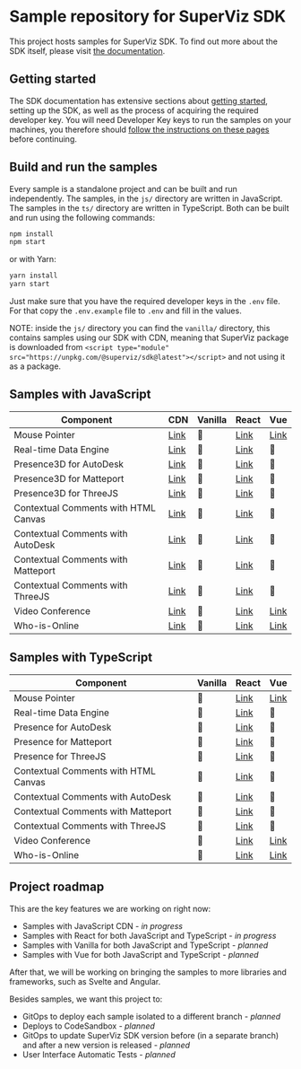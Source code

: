 # Sample repository for SuperViz SDK

This project hosts samples for SuperViz SDK. To find out more about the SDK itself, please visit [the documentation](https://docs.superviz.com/).

## Getting started

The SDK documentation has extensive sections about [getting started](https://docs.superviz.com/getting-started/quickstart), setting up the SDK, as well as the process of acquiring the required developer key. You will need Developer Key keys to run the samples on your machines, you therefore should [follow the instructions on these pages](https://docs.superviz.com/getting-started/setting-account) before continuing.

## Build and run the samples

Every sample is a standalone project and can be built and run independently. The samples, in the `js/` directory are written in JavaScript. The samples in the `ts/` directory are written in TypeScript. Both can be built and run using the following commands:

```bash
npm install
npm start
```

or with Yarn:

```bash
yarn install
yarn start
```

Just make sure that you have the required developer keys in the `.env` file. For that copy the `.env.example` file to `.env` and fill in the values.

NOTE: inside the `js/` directory you can find the `vanilla/` directory, this contains samples using our SDK with CDN, meaning that SuperViz package is downloaded from `<script type="module" src="https://unpkg.com/@superviz/sdk@latest"></script>` and not using it as a package.

## Samples with JavaScript

| Component                            | CDN                                             | Vanilla | React                                             | Vue                               |
| ------------------------------------ | ----------------------------------------------- | ------- | ------------------------------------------------- | --------------------------------- |
| Mouse Pointer                        | [Link](/js/cdn/mouse-pointers/)                 | 🔄️     | [Link](/js/react/mouse-pointers/)                 | [Link](/js/vue/mouse-pointers/)   |
| Real-time Data Engine                | [Link](/js/cdn/real-time-data-engine/)          | 🔄️     | [Link](/js/react/real-time-data-engine/)          | 🔄️                               |
| Presence3D for AutoDesk              | [Link](/js/cdn/autodesk/)                       | 🔄️     | [Link](/js/react/autodesk/)                       | 🔄️                               |
| Presence3D for Matteport             | [Link](/js/cdn/matterport/)                     | 🔄️     | [Link](/js/react/matterport/)                     | 🔄️                               |
| Presence3D for ThreeJS               | [Link](/js/cdn/threejs/)                        | 🔄️     | [Link](/js/react/threejs/)                        | 🔄️                               |
| Contextual Comments with HTML Canvas | [Link](/js/cdn/contextual-comments-html/)       | 🔄️     | [Link](/js/react/contextual-comments-html/)       | 🔄️                               |
| Contextual Comments with AutoDesk    | [Link](/js/cdn/contextual-comments-autodesk/)   | 🔄️     | [Link](/js/react/contextual-comments-autodesk/)   | 🔄️                               |
| Contextual Comments with Matteport   | [Link](/js/cdn/contextual-comments-matterport/) | 🔄️     | [Link](/js/react/contextual-comments-matterport/) | 🔄️                               |
| Contextual Comments with ThreeJS     | [Link](/js/cdn/contextual-comments-threejs/)    | 🔄️     | [Link](/js/react/contextual-comments-threejs/)    | 🔄️                               |
| Video Conference                     | [Link](/js/cdn/video-conference/)               | 🔄️     | [Link](/js/react/video-conference/)               | [Link](/js/vue/video-conference/) |
| Who-is-Online                        | [Link](/js/cdn/who-is-online/)                  | 🔄️     | [Link](/js/react/who-is-online/)                  | [Link](/js/vue/who-is-online/)    |

## Samples with TypeScript

| Component                            | Vanilla | React                                             | Vue                               |
| ------------------------------------ | ------- | ------------------------------------------------- | --------------------------------- |
| Mouse Pointer                        | 🔄️     | [Link](/ts/react/mouse-pointers/)                 | [Link](/ts/vue/mouse-pointers/)   |
| Real-time Data Engine                | 🔄️     | [Link](/ts/react/real-time-data-engine/)          | 🔄️                               |
| Presence for AutoDesk                | 🔄️     | [Link](/ts/react/autodesk/)                       | 🔄️                               |
| Presence for Matteport               | 🔄️     | [Link](/ts/react/matterport/)                     | 🔄️                               |
| Presence for ThreeJS                 | 🔄️     | [Link](/ts/react/threejs/)                        | 🔄️                               |
| Contextual Comments with HTML Canvas | 🔄️     | [Link](/ts/react/contextual-comments-html/)       | 🔄️                               |
| Contextual Comments with AutoDesk    | 🔄️     | [Link](/ts/react/contextual-comments-autodesk/)   | 🔄️                               |
| Contextual Comments with Matteport   | 🔄️     | [Link](/ts/react/contextual-comments-matterport/) | 🔄️                               |
| Contextual Comments with ThreeJS     | 🔄️     | [Link](/ts/react/contextual-comments-threejs/)    | 🔄️                               |
| Video Conference                     | 🔄️     | [Link](/ts/react/video-conference/)               | [Link](/js/vue/video-conference/) |
| Who-is-Online                        | 🔄️     | [Link](/ts/react/who-is-online/)                  | [Link](/ts/vue/who-is-online/)    |

## Project roadmap

This are the key features we are working on right now:

- Samples with JavaScript CDN - _in progress_
- Samples with React for both JavaScript and TypeScript - _in progress_
- Samples with Vanilla for both JavaScript and TypeScript - _planned_
- Samples with Vue for both JavaScript and TypeScript - _planned_

After that, we will be working on bringing the samples to more libraries and frameworks, such as Svelte and Angular.

Besides samples, we want this project to:

- GitOps to deploy each sample isolated to a different branch - _planned_
- Deploys to CodeSandbox - _planned_
- GitOps to update SuperViz SDK version before (in a separate branch) and after a new version is released - _planned_
- User Interface Automatic Tests - _planned_
